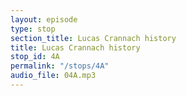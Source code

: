 ```yaml
---
layout: episode
type: stop
section_title: Lucas Crannach history
title: Lucas Crannach history
stop_id: 4A
permalink: "/stops/4A"
audio_file: 04A.mp3
---
```


